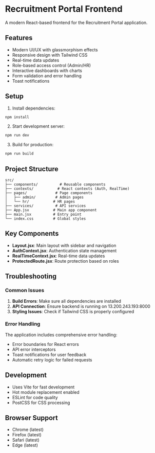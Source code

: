 # Recruitment Portal Frontend

A modern React-based frontend for the Recruitment Portal application.

## Features

- Modern UI/UX with glassmorphism effects
- Responsive design with Tailwind CSS
- Real-time data updates
- Role-based access control (Admin/HR)
- Interactive dashboards with charts
- Form validation and error handling
- Toast notifications

## Setup

1. Install dependencies:
```bash
npm install
```

2. Start development server:
```bash
npm run dev
```

3. Build for production:
```bash
npm run build
```

## Project Structure

```
src/
├── components/          # Reusable components
├── contexts/           # React contexts (Auth, RealTime)
├── pages/             # Page components
│   ├── admin/         # Admin pages
│   └── hr/           # HR pages
├── services/          # API services
├── App.jsx           # Main app component
├── main.jsx          # Entry point
└── index.css         # Global styles
```

## Key Components

- **Layout.jsx**: Main layout with sidebar and navigation
- **AuthContext.jsx**: Authentication state management
- **RealTimeContext.jsx**: Real-time data updates
- **ProtectedRoute.jsx**: Route protection based on roles

## Troubleshooting

### Common Issues

1. **Build Errors**: Make sure all dependencies are installed
2. **API Connection**: Ensure backend is running on 13.200.243.193:8000
3. **Styling Issues**: Check if Tailwind CSS is properly configured

### Error Handling

The application includes comprehensive error handling:
- Error boundaries for React errors
- API error interceptors
- Toast notifications for user feedback
- Automatic retry logic for failed requests

## Development

- Uses Vite for fast development
- Hot module replacement enabled
- ESLint for code quality
- PostCSS for CSS processing

## Browser Support

- Chrome (latest)
- Firefox (latest)
- Safari (latest)
- Edge (latest) 